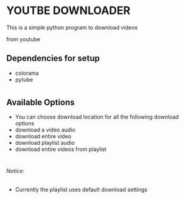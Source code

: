 # YOUTBE DOWNLOADER

This is a simple python program to download videos 

from youtube

## Dependencies for setup
- colorama
- pytube

#

## Available Options
- You can choose download location for all the following 
	download options
- download a video audio
- download entire video
- download playlist audio
- download entire videos from playlist

#
###### Notice: 
- Currently the playlist uses default download settings

